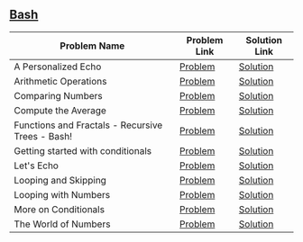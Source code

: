 ## [Bash](https://www.hackerrank.com/domains/shell/bash)

Problem Name|Problem Link|Solution Link
---|---|---
A Personalized Echo|[Problem](https://www.hackerrank.com/challenges/bash-tutorials---a-personalized-echo/problem)|[Solution](/bash-tutorials---a-personalized-echo.bash)
Arithmetic Operations|[Problem](https://www.hackerrank.com/challenges/bash-tutorials---arithmetic-operations/problem)|[Solution](/bash-tutorials---arithmetic-operations.bash)
Comparing Numbers|[Problem](https://www.hackerrank.com/challenges/bash-tutorials---comparing-numbers/problem)|[Solution](/bash-tutorials---comparing-numbers.bash)
Compute the Average|[Problem](https://www.hackerrank.com/challenges/bash-tutorials---compute-the-average/problem)|[Solution](/bash-tutorials---compute-the-average.bash)
Functions and Fractals - Recursive Trees - Bash!|[Problem](https://www.hackerrank.com/challenges/fractal-trees-all/problem)|[Solution](/fractal-trees-all.bash)
Getting started with conditionals|[Problem](https://www.hackerrank.com/challenges/bash-tutorials---getting-started-with-conditionals/problem)|[Solution](/bash-tutorials---getting-started-with-conditionals.bash)
Let's Echo|[Problem](https://www.hackerrank.com/challenges/bash-tutorials-lets-echo/problem)|[Solution](/bash-tutorials-lets-echo.bash)
Looping and Skipping|[Problem](https://www.hackerrank.com/challenges/bash-tutorials---looping-and-skipping/problem)|[Solution](/bash-tutorials---looping-and-skipping.bash)
Looping with Numbers|[Problem](https://www.hackerrank.com/challenges/bash-tutorials---looping-with-numbers/problem)|[Solution](/bash-tutorials---looping-with-numbers.bash)
More on Conditionals|[Problem](https://www.hackerrank.com/challenges/bash-tutorials---more-on-conditionals/problem)|[Solution](/bash-tutorials---more-on-conditionals.bash)
The World of Numbers|[Problem](https://www.hackerrank.com/challenges/bash-tutorials---the-world-of-numbers/problem)|[Solution](/bash-tutorials---the-world-of-numbers.bash)
